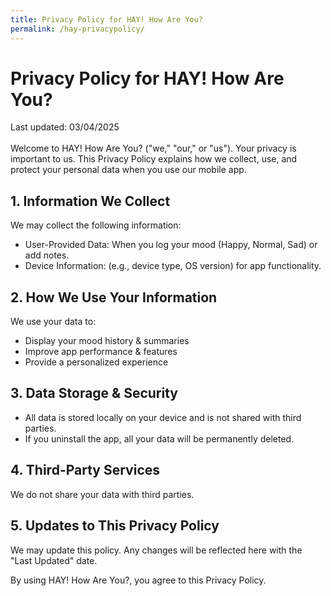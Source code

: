 ```yaml
---
title: Privacy Policy for HAY! How Are You?
permalink: /hay-privacypolicy/
---
```


# Privacy Policy for HAY! How Are You?
Last updated: 03/04/2025
<br/><br/>
Welcome to HAY! How Are You? ("we," "our," or "us"). Your privacy is important to us. This Privacy Policy explains how we collect, use, and protect your personal data when you use our mobile app.

## 1. Information We Collect
We may collect the following information:

- User-Provided Data: When you log your mood (Happy, Normal, Sad) or add notes.
- Device Information: (e.g., device type, OS version) for app functionality.

## 2. How We Use Your Information
We use your data to:<BR/>
- Display your mood history & summaries<BR/>
- Improve app performance & features<BR/>
- Provide a personalized experience<BR/>

## 3. Data Storage & Security
- All data is stored locally on your device and is not shared with third parties.
- If you uninstall the app, all your data will be permanently deleted.

## 4. Third-Party Services
We do not share your data with third parties.

## 5. Updates to This Privacy Policy
We may update this policy. Any changes will be reflected here with the "Last Updated" date.

By using HAY! How Are You?, you agree to this Privacy Policy.
